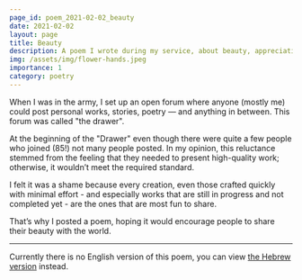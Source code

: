```yaml
---
page_id: poem_2021-02-02_beauty
date: 2021-02-02
layout: page
title: Beauty
description: A poem I wrote during my service, about beauty, appreciation, potential and creation.
img: /assets/img/flower-hands.jpeg
importance: 1
category: poetry
---
```


When I was in the army, I set up an open forum where anyone (mostly me) could post personal works, stories, poetry — and anything in between.
This forum was called "the drawer".

At the beginning of the "Drawer" even though there were quite a few people who joined (85!) not many people posted. In my opinion, this reluctance stemmed from the feeling that they needed to present high-quality work; otherwise, it wouldn’t meet the required standard.

I felt it was a shame because every creation, even those crafted quickly with minimal effort - and especially works that are still in progress and not completed yet - are the ones that are most fun to share.

That’s why I posted a poem, hoping it would encourage people to share their beauty with the world.

---

Currently there is no English version of this poem, you can view [the Hebrew version]({{site.baseurl}}/he-il{{page.url}}) instead.
